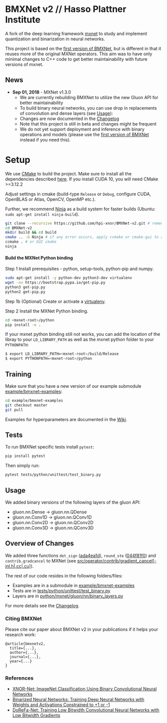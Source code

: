 # BMXNet v2 // Hasso Plattner Institute

A fork of the deep learning framework [mxnet](http://mxnet.io) to study and implement quantization and binarization in neural networks.

This project is based on the [first version of BMXNet](https://github.com/hpi-xnor/BMXNet), but is different in that it reuses more of the original MXNet operators.
This aim was to have only minimal changes to C++ code to get better maintainability with future versions of mxnet.

## News

- **Sep 01, 2018** - MXNet v1.3.0
    - We are currently rebuilding BMXNet to utilize the new Gluon API for better maintainability
    - To build binary neural networks, you can use drop in replacements of convolution and dense layers (see [Usage](#usage)):
    - Changes are now documented in the [Changelog](CHANGELOG.md)
    - Note that this project is still in beta and changes might be frequent
    - We do not yet support deployment and inference with binary operations and models (please use the [first version of BMXNet](https://github.com/hpi-xnor/BMXNet) instead if you need this).

# Setup

We use [CMake](https://cmake.org/download/) to build the project.
Make sure to install all the dependencies described [here](docs/install/build_from_source.md#prerequisites).
If you install CUDA 10, you will need CMake >=3.12.2

Adjust settings in cmake (build-type ``Release`` or ``Debug``, configure CUDA, OpenBLAS or Atlas, OpenCV, OpenMP etc.).

Further, we recommend [Ninja](https://ninja-build.org/) as a build system for faster builds (Ubuntu: `sudo apt-get install ninja-build`).

```bash
git clone --recursive https://github.com/hpi-xnor/BMXNet-v2.git # remember to include the --recursive
cd BMXNet-v2
mkdir build && cd build
cmake .. -G Ninja # if any error occurs, apply ccmake or cmake-gui to adjust the cmake config.
ccmake . # or GUI cmake
ninja
```

#### Build the MXNet Python binding

Step 1 Install prerequisites - python, setup-tools, python-pip and numpy.
```bash
sudo apt-get install -y python-dev python3-dev virtualenv
wget -nv https://bootstrap.pypa.io/get-pip.py
python3 get-pip.py
python2 get-pip.py
```

Step 1b (Optional) Create or activate a [virtualenv](https://virtualenv.pypa.io/).

Step 2 Install the MXNet Python binding.
```bash
cd <mxnet-root>/python
pip install -e .
```

If your mxnet python binding still not works, you can add the location of the libray to your ``LD_LIBRARY_PATH`` as well as the mxnet python folder to your ``PYTHONPATH``:
```bash
$ export LD_LIBRARY_PATH=<mxnet-root>/build/Release
$ export PYTHONPATH=<mxnet-root>/python
```

## Training

Make sure that you have a new version of our example submodule [example/bmxnet-examples](https://github.com/hpi-xnor/BMXNet-v2-examples/):
```bash
cd example/bmxnet-examples
git checkout master
git pull
```

Examples for hyperparameters are documented in the [Wiki](https://github.com/hpi-xnor/BMXNet-v2-wiki/blob/master/hyperparameters.md).

## Tests

To run BMXNet specific tests install `pytest`:
```bash
pip install pytest
```

Then simply run:
```bash
pytest tests/python/unittest/test_binary.py
```

## Usage

We added binary versions of the following layers of the gluon API:
- gluon.nn.Dense -> gluon.nn.QDense
- gluon.nn.Conv1D -> gluon.nn.QConv1D
- gluon.nn.Conv2D -> gluon.nn.QConv2D
- gluon.nn.Conv3D -> gluon.nn.QConv3D

## Overview of Changes

We added three functions `det_sign` ([ada4ea1d](https://github.com/hpi-xnor/BMXNet-v2/commit/ada4ea1d4418cfdd6cbc6d0159e1a716cb01cd85)), `round_ste` ([044f81f0](https://github.com/hpi-xnor/BMXNet-v2/commit/044f81f028887b9842070df28b28de394bd07516)) and `contrib.gradcancel` to MXNet (see [src/operator/contrib/gradient_cancel[-inl.h|.cc|.cu]](src/operator/contrib)).

The rest of our code resides in the following folders/files:
- Examples are in a submodule in [example/bmxnet-examples](https://github.com/hpi-xnor/BMXNet-v2-examples)
- Tests are in [tests/python/unittest/test_binary.py](tests/python/unittest/test_binary.py)
- Layers are in [python/mxnet/gluon/nn/binary_layers.py](python/mxnet/gluon/nn/binary_layers.py)

For more details see the [Changelog](CHANGELOG.md).

### Citing BMXNet

Please cite our paper about BMXNet v2 in your publications if it helps your research work:

```text
@article{bmxnetv2,
  title={...},
  author={...},
  journal={...},
  year={...}
}
```

### References

- [XNOR-Net: ImageNet Classification Using Binary Convolutional Neural Networks](https://arxiv.org/abs/1603.05279)
- [Binarized Neural Networks: Training Deep Neural Networks with Weights and Activations Constrained to +1 or -1](https://arxiv.org/abs/1602.02830)
- [DoReFa-Net: Training Low Bitwidth Convolutional Neural Networks with Low Bitwidth Gradients](https://arxiv.org/abs/1606.06160)
